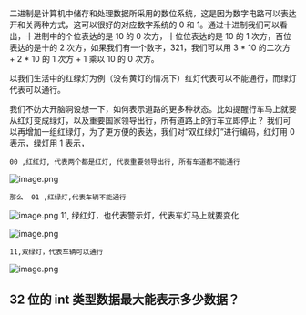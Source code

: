 
二进制是计算机中储存和处理数据所采用的数位系统，这是因为数字电路可以表达开和关两种方式，这可以很好的对应数字系统的 0 和 1。通过十进制我们可以看出，十进制中的个位表达的是 10 的 0 次方，十位位表达的是 10 的 1 次方，百位表达的是十的 2 次方，如果我们有一个数字，321，我们可以用 3 * 10 的二次方 + 2 * 10 的 1 次方 + 1 乘以 10 的 0 次方。

以我们生活中的红绿灯为例（没有黄灯的情况下）红灯代表可以不能通行，而绿灯代表可以通行。 

我们不妨大开脑洞设想一下，如何表示道路的更多种状态。比如提醒行车马上就要从红灯变成绿灯，以及重要国家领导出行，所有道路上的行车立即停止？
我们可以再增加一组红绿灯，为了更方便的表达，我们对“双红绿灯”进行编码，红灯用 0 表示，绿灯用 1 表示，

	00 ,红红灯, 代表两个都是红灯, 代表重要领导出行, 所有车道都不能通行
![image.png](https://obsidianpicture-1320276993.cos.ap-hongkong.myqcloud.com/Obsidian/Picture/202311022341874.png)



	那么  01 ,红绿灯,代表车辆不能通行

![image.png](https://obsidianpicture-1320276993.cos.ap-hongkong.myqcloud.com/Obsidian/Picture/202311022337963.png)
	11, 绿红灯，也代表警示灯，代表车灯马上就要变化

![image.png](https://obsidianpicture-1320276993.cos.ap-hongkong.myqcloud.com/Obsidian/Picture/202311022342475.png)


	11,双绿灯，代表车辆可以通行

![image.png](https://obsidianpicture-1320276993.cos.ap-hongkong.myqcloud.com/Obsidian/Picture/202311022344024.png)


## 32 位的 int 类型数据最大能表示多少数据？



